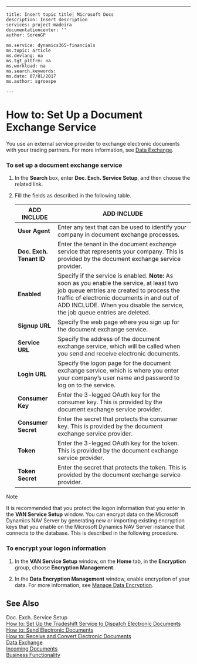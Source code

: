 ---
    title: Insert topic title| Microsoft Docs
    description: Insert description
    services: project-madeira
    documentationcenter: ''
    author: SorenGP

    ms.service: dynamics365-financials
    ms.topic: article
    ms.devlang: na
    ms.tgt_pltfrm: na
    ms.workload: na
    ms.search.keywords:
    ms.date: 07/01/2017
    ms.author: sgroespe

    ---
# How to: Set Up a Document Exchange Service
You use an external service provider to exchange electronic documents with your trading partners. For more information, see [Data Exchange](../../BusinessFunctionality/DataExchange/data-exchange.md).  
  
### To set up a document exchange service  
  
1.  In the **Search** box, enter **Doc. Exch. Service Setup**, and then choose the related link.  
  
2.  Fill the fields as described in the following table.  
  
    |ADD INCLUDE<!--[!INCLUDE[bp_tablefield](../../ApplicationDesign/includes/bp_tablefield_md.md)]-->|ADD INCLUDE<!--[!INCLUDE[bp_tabledescription](../../ApplicationDesign/includes/bp_tabledescription_md.md)]-->|  
    |---------------------------------|---------------------------------------|  
    |**User Agent**|Enter any text that can be used to identify your company in document exchange processes.|  
    |**Doc. Exch. Tenant ID**|Enter the tenant in the document exchange service that represents your company. This is provided by the document exchange service provider.|  
    |**Enabled**|Specify if the service is enabled. **Note:**  As soon as you enable the service, at least two job queue entries are created to process the traffic of electronic documents in and out of ADD INCLUDE<!--[!INCLUDE[dyn_nav](../../ApplicationDesign/includes/dyn_nav_md.md)]-->. When you disable the service, the job queue entries are deleted.|  
    |**Signup URL**|Specify the web page where you sign up for the document exchange service.|  
    |**Service URL**|Specify the address of the document exchange service, which will be called when you send and receive electronic documents.|  
    |**Login URL**|Specify the logon page for the document exchange service, which is where you enter your company’s user name and password to log on to the service.|  
    |**Consumer Key**|Enter the 3\-legged OAuth key for the consumer key. This is provided by the document exchange service provider.|  
    |**Consumer Secret**|Enter the secret that protects the consumer key. This is provided by the document exchange service provider.|  
    |**Token**|Enter the 3\-legged OAuth key for the token. This is provided by the document exchange service provider.|  
    |**Token Secret**|Enter the secret that protects the token. This is provided by the document exchange service provider.|  
  
> [!NOTE]  
>  It is recommended that you protect the logon information that you enter in the **VAN Service Setup** window. You can encrypt data on the Microsoft Dynamics NAV Server by generating new or importing existing encryption keys that you enable on the Microsoft Dynamics NAV Server instance that connects to the database. This is described in the following procedure.  
  
### To encrypt your logon information  
  
1.  In the **VAN Service Setup** window, on the **Home** tab, in the **Encryption** group, choose **Encryption Management**.  
  
2.  In the **Data Encryption Management** window, enable encryption of your data. For more information, see [Manage Data Encryption](../../SetupAndAdministration/manage-data-encryption.md).  
  
## See Also  
 Doc. Exch. Service Setup   
 [How to: Set Up the Tradeshift Service to Dispatch Electronic Documents](../../BusinessFunctionality/DataExchange/how-to-set-up-a-document-exchange-service.md)   
 [How to: Send Electronic Documents](../../BusinessFunctionality/DataExchange/how-to-send-electronic-documents.md)   
 [How to: Receive and Convert Electronic Documents](../../BusinessFunctionality/DataExchange/how-to-receive-and-convert-electronic-documents.md)   
 [Data Exchange](../../BusinessFunctionality/DataExchange/data-exchange.md)   
 [Incoming Documents](../../BusinessFunctionality/IncomingDocuments/incoming-documents.md)   
 [Business Functionality](../Topic/Business%20Functionality.md)